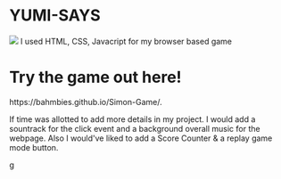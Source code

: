 # YUMI-SAYS
<img src="https://imgur.com/VCTtczp.png" /> 
I used HTML, CSS, Javacript for my browser based game
<h1> Try the game out here! </h1>
https://bahmbies.github.io/Simon-Game/.
<p> If time was allotted to add more details in my project. I would add a sountrack for the click event and a background overall music for the webpage. Also I would've liked to add a Score Counter & a replay game mode button.</p>

g
